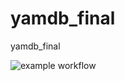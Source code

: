 # yamdb_final
yamdb_final

![example workflow](https://github.com/AltaiBabai/yamdb_final/actions/workflows/yamdb_workflow.yml/badge.svg)

